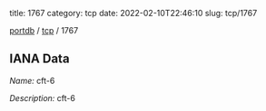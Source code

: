 title: 1767
category: tcp
date: 2022-02-10T22:46:10
slug: tcp/1767

[portdb](/) / [tcp](/category/tcp.html) / 1767


## IANA Data

_Name:_ cft-6

_Description:_ cft-6

